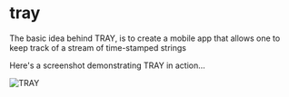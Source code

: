 # tray
The basic idea behind TRAY, is to create a mobile app that allows one to keep track of a stream of time-stamped strings

Here's a screenshot demonstrating TRAY in action...

![TRAY](https://i.postimg.cc/QCXD0gQk/Screenshot-20191210-174040-TRAY.jpg)
